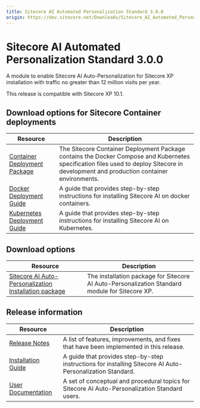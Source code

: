 ```yaml
---
title: Sitecore AI Automated Personalization Standard 3.0.0
origin: https://dev.sitecore.net/Downloads/Sitecore_AI_Automated_Personalization_Standard/3x/Sitecore_AI_Automated_Personalization_Standard_300.aspx
---
```


# Sitecore AI Automated Personalization Standard 3.0.0

A module to enable Sitecore AI Auto-Personalization for Sitecore XP installation with traffic no greater than 12 million visits per year.

  <Alert variant='warning' mb={4}>
    <AlertIcon />
    This release is compatible with Sitecore XP 10.1.
  </Alert>
  

## Download options for Sitecore Container deployments

 | Resource | Description |
 | --- | --- |
 | [Container Deployment Package](https://github.com/Sitecore/container-deployment/releases) | The Sitecore Container Deployment Package contains the Docker Compose and Kubernetes specification files used to deploy Sitecore in development and production container environments. |
 | [Docker Deployment Guide](https://sitecoredev.azureedge.net/~/media/5D19CD36E5534F3C850721D9FF653CA6.ashx?date=20220125T093423) | A guide that provides step-by-step instructions for installing Sitecore AI on docker containers. |
 | [Kubernetes Deployment Guide](https://sitecoredev.azureedge.net/~/media/5A13AC0CC74E4B78AD26797590C8014A.ashx?date=20220125T093457) | A guide that provides step-by-step instructions for installing Sitecore AI on Kubernetes. |

## Download options

 | Resource | Description |
 | --- | --- |
 | [Sitecore AI Auto-Personalization Installation package](https://sitecoredev.azureedge.net/~/media/7368CA798E274C1592856E5E7543EC24.ashx?date=20210621T130134) | The installation package for Sitecore AI Auto-Personalization Standard module for Sitecore XP. |

## Release information

 | Resource | Description |
 | --- | --- |
 | [Release Notes](https://dev.sitecore.net:443/downloads/Sitecore%20AI%20Automated%20Personalization%20Standard/3x/Sitecore%20AI%20Automated%20Personalization%20Standard%20300/Release%20Notes) | A list of features, improvements, and fixes that have been implemented in this release. |
 | [Installation Guide](https://sitecoredev.azureedge.net/~/media/E9A13C08FB814C2A9527E5B0E913FD71.ashx?date=20210621T140653) | A guide that provides step-by-step instructions for installing Sitecore AI Auto-Personalization Standard. |
 | [User Documentation](https://doc.sitecore.com/users/101/sitecore-experience-platform/en/sitecore-ai---automated-personalization.html) | A set of conceptual and procedural topics for Sitecore AI Auto-Personalization Standard users. |